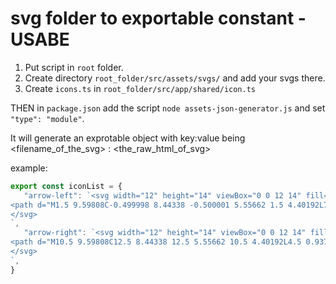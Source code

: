 # svg folder to exportable constant - USABE

1. Put script in `root` folder.
2. Create directory `root_folder/src/assets/svgs/` and add your svgs there.
3. Create `icons.ts` in `root_folder/src/app/shared/icon.ts`

THEN in `package.json` add the script  `node assets-json-generator.js` and set `"type": "module"`.

It will generate an exprotable object with key:value being <filename_of_the_svg> : <the_raw_html_of_svg>

example:

```ts
export const iconList = {
   "arrow-left": `<svg width="12" height="14" viewBox="0 0 12 14" fill="none" xmlns="http://www.w3.org/2000/svg">
<path d="M1.5 9.59808C-0.499998 8.44338 -0.500001 5.55662 1.5 4.40192L7.5 0.937822C9.5 -0.216878 12 1.2265 12 3.5359L12 10.4641C12 12.7735 9.5 14.2169 7.5 13.0622L1.5 9.59808Z" fill="#FF5FA8"/>
</svg>
`,
   "arrow-right": `<svg width="12" height="14" viewBox="0 0 12 14" fill="none" xmlns="http://www.w3.org/2000/svg">
<path d="M10.5 9.59808C12.5 8.44338 12.5 5.55662 10.5 4.40192L4.5 0.937823C2.5 -0.216878 -6.89482e-07 1.2265 -5.88535e-07 3.5359L-2.85693e-07 10.4641C-1.84746e-07 12.7735 2.5 14.2169 4.5 13.0622L10.5 9.59808Z" fill="#FF5FA8"/>
</svg>
`,
}
```
